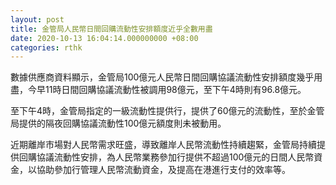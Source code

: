 ```yaml
---
layout: post
title: 金管局人民幣日間回購流動性安排額度近乎全數用盡
date: 2020-10-13 16:04:14.000000000 +08:00
categories: rthk
---
```


數據供應商資料顯示，金管局100億元人民幣日間回購協議流動性安排額度幾乎用盡，今早11時日間回購協議流動性被調用98億元，至下午4時則有96.8億元。

至下午4時，金管局指定的一級流動性提供行，提供了60億元的流動性，至於金管局提供的隔夜回購協議流動性100億元額度則未被動用。

近期離岸市場對人民幣需求旺盛，導致離岸人民幣流動性持續趨緊，金管局持續提供回購協議流動性安排，為人民幣業務參加行提供不超過100億元的日間人民幣資金，以協助參加行管理人民幣流動資金，及提高在港進行支付的效率等。
